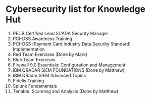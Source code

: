 # Cybersecurity list for Knowledge Hut

1. PECB Certified Lead SCADA Security Manager
1. PCI-DSS Awareness Training
1. PCI-DSS (Payment Card Industry Data Security Standard) Implementation
1. Red Team Exercises (Done by Mark)
1. Blue Team Exercises
1. Firewall 9.0 Essentials: Configuration and Management
1. IBM QRADAR SIEM FOUNDATIONS (Done by Matthew)
1. IBM QRadar SIEM Advanced Topics
1. Fidelis Training
1. Splunk Fundamentals
1. Tenable. Scanning and Analysis (Done by Matthew)
